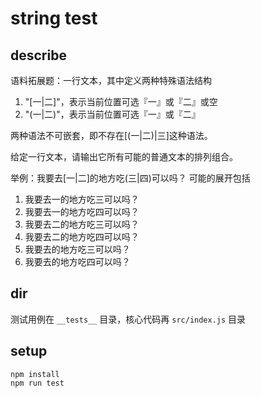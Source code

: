 # string test

## describe

语料拓展题：一行文本，其中定义两种特殊语法结构

1. "[一|二]"，表示当前位置可选『一』或『二』或空
2. "(一|二)"，表示当前位置可选『一』或『二』

两种语法不可嵌套，即不存在[(一|二)|三]这种语法。

给定一行文本，请输出它所有可能的普通文本的排列组合。

举例：我要去[一|二]的地方吃(三|四)可以吗？
可能的展开包括

1. 我要去一的地方吃三可以吗？
2. 我要去一的地方吃四可以吗？
3. 我要去二的地方吃三可以吗？
4. 我要去二的地方吃四可以吗？
5. 我要去的地方吃三可以吗？
6. 我要去的地方吃四可以吗？

## dir

测试用例在 `__tests__` 目录，核心代码再 `src/index.js` 目录

## setup

```
npm install
npm run test
```
